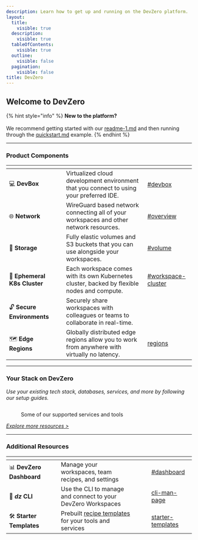 ```yaml
---
description: Learn how to get up and running on the DevZero platform.
layout:
  title:
    visible: true
  description:
    visible: true
  tableOfContents:
    visible: true
  outline:
    visible: false
  pagination:
    visible: false
title: DevZero
---
```


## Welcome to DevZero

{% hint style="info" %}
**New to the platform?**\
\
We recommend getting started with our [readme-1.md](getting-started/readme-1.md "mention") and then running through the [quickstart.md](getting-started/quickstart.md "mention") example.
{% endhint %}

***

### Product Components

<table data-view="cards">
	<thead>
		<tr>
			<th></th>
			<th></th>
			<th></th>
			<th data-hidden data-card-target data-type="content-ref"></th>
		</tr>
	</thead>
	<tbody>
		<tr>
			<td>
				<span data-gb-custom-inline data-tag="emoji" data-code="1f4bb">💻</span>
				<strong>DevBox</strong>
			</td>
			<td></td>
			<td>Virtualized cloud development environment that you connect to using your preferred IDE.</td>
			<td>
				<a href="references/terminology.md#devbox">#devbox</a>
			</td>
		</tr>
		<tr>
			<td>
				<span data-gb-custom-inline data-tag="emoji" data-code="1f310">🌐</span>
				<strong>Network</strong>
			</td>
			<td></td>
			<td>WireGuard based network connecting all of your workspaces and other network resources.</td>
			<td>
				<a href="devzero-network/overview.md">#overview</a>
			</td>
		</tr>
		<tr>
			<td>
				<span data-gb-custom-inline data-tag="emoji" data-code="1f4be">💾</span>
				<strong>Storage</strong>
			</td>
			<td></td>
			<td>Fully elastic volumes and S3 buckets that you can use alongside your workspaces.</td>
			<td>
				<a href="devzero-storage/overview.md">#volume</a>
			</td>
		</tr>
		<tr>
			<td>
				<span data-gb-custom-inline data-tag="emoji" data-code="1f47b">👻</span>
				<strong>Ephemeral K8s Cluster</strong>
			</td>
			<td></td>
			<td>Each workspace comes with its own Kubernetes cluster, backed by flexible nodes and compute.</td>
			<td>
				<a href="references/terminology.md#workspace-cluster">#workspace-cluster</a>
			</td>
		</tr>
		<tr>
			<td>
				<span data-gb-custom-inline data-tag="emoji" data-code="1f513">🔓</span>
				<strong>Secure Environments</strong>
			</td>
			<td></td>
			<td>Securely share workspaces with colleagues or teams to collaborate in real-time.</td>
			<td></td>
		</tr>
		<tr>
			<td>
				<span data-gb-custom-inline data-tag="emoji" data-code="1f5fa">🗺️</span>
				<strong>Edge Regions</strong>
			</td>
			<td></td>
			<td>Globally distributed edge regions allow you to work from anywhere with virtually no latency.</td>
			<td>
				<a href="workspaces/regions/">regions</a>
			</td>
		</tr>
	</tbody>
</table>

***

### Your Stack on DevZero

_Use your existing tech stack, databases, services, and more by following our setup guides._

<div data-full-width="true">

<figure><img src=".gitbook/assets/CleanShot 2024-06-13 at 19.19.00@2x.png" alt=""><figcaption><p>Some of our supported services and tools</p></figcaption></figure>

</div>

[_Explore more resources >_](references/starter-templates/)

***

### Additional Resources

<table data-view="cards">
	<thead>
		<tr>
			<th></th>
			<th></th>
			<th></th>
			<th data-type="content-ref"></th>
			<th data-hidden data-card-cover data-type="files"></th>
			<th data-hidden data-card-target data-type="content-ref"></th>
		</tr>
	</thead>
	<tbody>
		<tr>
			<td>
				<span data-gb-custom-inline data-tag="emoji" data-code="1f4ca">📊</span>
				<strong>DevZero Dashboard</strong>
			</td>
			<td></td>
			<td>Manage your workspaces, team recipes, and settings</td>
			<td></td>
			<td></td>
			<td>
				<a href="references/terminology.md#dashboard">#dashboard</a>
			</td>
		</tr>
		<tr>
			<td>
				<span data-gb-custom-inline data-tag="emoji" data-code="1f680">🚀</span>
				<em>
					<strong>dz</strong>
				</em>
				<strong> CLI</strong>
			</td>
			<td></td>
			<td>Use the CLI to manage and connect to your DevZero Workspaces</td>
			<td></td>
			<td></td>
			<td>
				<a href="references/cli-man-page/">cli-man-page</a>
			</td>
		</tr>
		<tr>
			<td>
				<span data-gb-custom-inline data-tag="emoji" data-code="1f6e0">🛠️</span>
				<strong>Starter Templates</strong>
			</td>
			<td></td>
			<td>Prebuilt <a href="references/terminology.md#recipe">recipe templates</a> for your tools and services
			</td>
			<td></td>
			<td></td>
			<td>
				<a href="references/starter-templates/">starter-templates</a>
			</td>
		</tr>
	</tbody>
</table>
